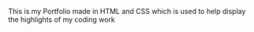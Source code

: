 This is my Portfolio made in HTML and CSS which is used to help display the highlights of my coding work
